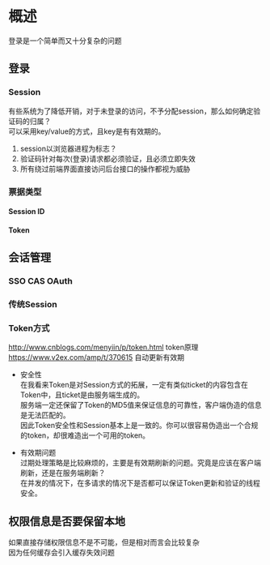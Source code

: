 # 概述

登录是一个简单而又十分复杂的问题

## 登录

### Session

有些系统为了降低开销，对于未登录的访问，不予分配session，那么如何确定验证码的归属？  
可以采用key/value的方式，且key是有有效期的。  

1. session以浏览器进程为标志？  
2. 验证码针对每次(登录)请求都必须验证，且必须立即失效
3. 所有绕过前端界面直接访问后台接口的操作都视为威胁

### 票据类型

#### Session ID

#### Token

## 会话管理

### SSO CAS OAuth

### 传统Session

### Token方式

http://www.cnblogs.com/menyiin/p/token.html token原理
https://www.v2ex.com/amp/t/370615 自动更新有效期

- 安全性  
  在我看来Token是对Session方式的拓展，一定有类似ticket的内容包含在Token中，且ticket是由服务端生成的。  
  服务端一定还保留了Token的MD5值来保证信息的可靠性，客户端伪造的信息是无法匹配的。  
  因此Token安全性和Session基本上是一致的。你可以很容易伪造出一个合规的token，却很难造出一个可用的token。  

- 有效期问题  
  过期处理策略是比较麻烦的，主要是有效期刷新的问题。究竟是应该在客户端刷新，还是在服务端刷新？  
  在并发的情况下，在多请求的情况下是否都可以保证Token更新和验证的线程安全。  

## 权限信息是否要保留本地

如果直接存储权限信息不是不可能，但是相对而言会比较复杂  
因为任何缓存会引入缓存失效问题  
